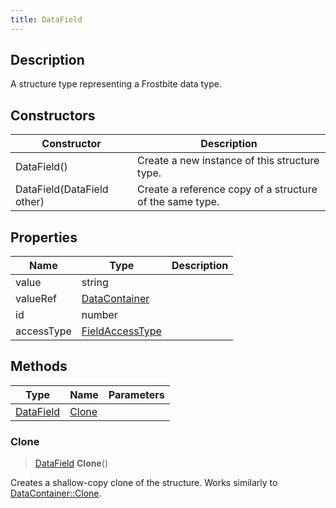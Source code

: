 ```yaml
---
title: DataField
---
```

## Description

A structure type representing a Frostbite data type.

## Constructors

| Constructor                | Description                                              |
| -------------------------- | -------------------------------------------------------- |
| DataField()                | Create a new instance of this structure type.            |
| DataField(DataField other) | Create a reference copy of a structure of the same type. |

## Properties

| Name       | Type                                                | Description |
| ---------- | --------------------------------------------------- | ----------- |
| value      | string                                              |             |
| valueRef   | [DataContainer](/vext/ref/shared/class/DataContainer) |             |
| id         | number                                              |             |
| accessType | [FieldAccessType](FieldAccessType)                  |             |

## Methods

| Type                   | Name            | Parameters |
| ---------------------- | --------------- | ---------- |
| [DataField](DataField) | [Clone](#clone) |            |

### Clone

> [DataField](DataField) **Clone**()

Creates a shallow-copy clone of the structure. Works similarly to [DataContainer::Clone](/vext/ref/shared/class/datacontainer#clone).
